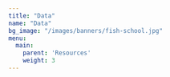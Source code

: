 ```yaml
---
title: "Data"
name: "Data"
bg_image: "/images/banners/fish-school.jpg"
menu:
  main:
    parent: 'Resources'
    weight: 3
---
```


